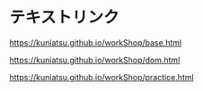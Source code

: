 

# テキストリンク
https://kuniatsu.github.io/workShop/base.html   

https://kuniatsu.github.io/workShop/dom.html   

https://kuniatsu.github.io/workShop/practice.html   


   

